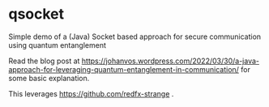 # qsocket
Simple demo of a (Java) Socket based approach for secure communication using quantum entanglement

Read the blog post at https://johanvos.wordpress.com/2022/03/30/a-java-approach-for-leveraging-quantum-entanglement-in-communication/ for some basic explanation.

This leverages https://github.com/redfx-strange .
